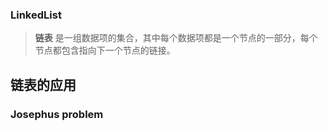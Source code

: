 ### LinkedList

> **链表** 是一组数据项的集合，其中每个数据项都是一个节点的一部分，每个节点都包含指向下一个节点的链接。





## 链表的应用

### Josephus problem

